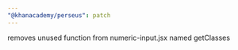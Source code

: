 ```yaml
---
"@khanacademy/perseus": patch
---
```


removes unused function from numeric-input.jsx named getClasses

